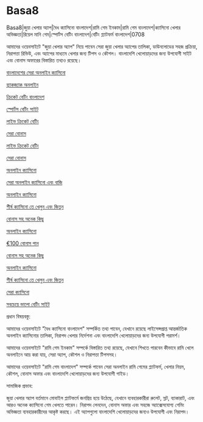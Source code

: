 # Basa8

Basa8|জুয়া খেলার অ্যাপ|বৈধ ক্যাসিনো বাংলাদেশ|রামি গেম ইনকাম|রামি গেম বাংলাদেশ|ক্যাসিনো খেলার অভিজ্ঞতা|রিয়েল মানি গেম|স্পোর্টস বেটিং বাংলাদেশ|বেটিং প্ল্যাটফর্ম বাংলাদেশ|0708

আমাদের ওয়েবসাইটে "জুয়া খেলার অ্যাপ" নিয়ে পাবেন সেরা জুয়া খেলার অ্যাপের তালিকা, ডাউনলোডের সহজ প্রক্রিয়া, নিরাপত্তা রিভিউ, এবং অ্যাপের মাধ্যমে খেলার জন্য টিপস ও কৌশল। বাংলাদেশি খেলোয়াড়দের জন্য উপযোগী সাইট এবং বোনাস অফারের বিস্তারিত তথ্যও রয়েছে।

<a href="https://basa8pc.com/">বাংলাদেশের সেরা অনলাইন ক্যাসিনো</a>

<a href="https://basa8pc.net/">ব্ল্যাকজ্যাক অনলাইন</a>

<a href="https://basa8live.com/">ক্রিকেট বেটিং বাংলাদেশ</a>

<a href="https://basa8live.net/">স্পোর্টস বেটিং সাইট</a>

<a href="https://basa8uk.com/">লাইভ ক্রিকেট বেটিং</a>

<a href="https://basa8uk.net/">সেরা বোনাস</a>

<a href="https://basa8uk.com/">লাইভ ক্রিকেট বেটিং</a>

<a href="https://basa8uk.net/">সেরা বোনাস</a>

<a href="https://basa8hub.com/">অনলাইন ক্যাসিনো</a>

<a href="https://basa8hub.net/">সেরা অনলাইন ক্যাসিনো এবং বাজি</a>

<a href="https://basa8vip.net/">অনলাইন ক্যাসিনো</a>

<a href="https://basa8us.net/">শীর্ষ ক্যাসিনো তে খেলুন এবং জিতুন</a>

<a href="https://basa8pro.net/">বোনাস সহ অনেক কিছু</a>

<a href="https://basa8vip.net/">অনলাইন ক্যাসিনো</a>

<a href="https://basa8pro.com/">€100 বোনাস পান</a>

<a href="https://basa8pro.net/">বোনাস সহ অনেক কিছু</a>

<a href="https://basa8vip.net/">অনলাইন ক্যাসিনো</a>

<a href="https://basa8us.net/">শীর্ষ ক্যাসিনো তে খেলুন এবং জিতুন</a>

<a href="https://basa8vip.com/">সেরা ক্যাসিনো</a>

<a href="https://basa8us.com/">সবচেয়ে ভালো বেটিং সাইট</a>

প্রধান বিষয়বস্তু:

আমাদের ওয়েবসাইটে "বৈধ ক্যাসিনো বাংলাদেশ" সম্পর্কিত তথ্য পাবেন, যেখানে রয়েছে লাইসেন্সপ্রাপ্ত আন্তর্জাতিক অনলাইন ক্যাসিনোর তালিকা, নিরাপদ খেলার নির্দেশনা এবং বাংলাদেশি খেলোয়াড়দের জন্য উপযোগী পরামর্শ।

আমাদের ওয়েবসাইটে "রামি গেম ইনকাম" সম্পর্কে বিস্তারিত তথ্য রয়েছে, যেখানে শিখতে পারবেন কীভাবে রামি খেলে অনলাইনে আয় করা যায়, সেরা অ্যাপ, কৌশল ও নিরাপত্তা টিপসসহ।

আমাদের ওয়েবসাইটে "রামি গেম বাংলাদেশ" সম্পর্কে পাবেন সেরা অনলাইন রামি গেমের প্ল্যাটফর্ম, খেলার নিয়ম, কৌশল, বোনাস অফার এবং বাংলাদেশি খেলোয়াড়দের জন্য উপযোগী গাইড।

সামাজিক প্রভাব:

জুয়া খেলার অ্যাপ বর্তমানে মোবাইল প্ল্যাটফর্মে জনপ্রিয় হয়ে উঠেছে, যেখানে ব্যবহারকারীরা রুলেট, স্লট, ব্যাকারাট, এবং আরও অনেক ক্যাসিনো গেম খেলতে পারেন। নিরাপদ লেনদেন, বোনাস অফার এবং সহজে অ্যাক্সেসযোগ্য গেমিং অভিজ্ঞতা ব্যবহারকারীদের আকৃষ্ট করছে। এই অ্যাপগুলো বাংলাদেশি খেলোয়াড়দের জন্যও উপযোগী এবং নিরাপদ।
